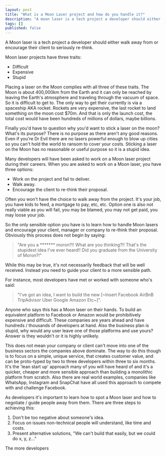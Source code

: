 ```yaml
---
layout: post
title: "What is a Moon Laser project and how do you handle it?"
description: "A moon laser is a tech project a developer should either walk away from or encourage their client to seriously re-think."
tags: []
published: false
---
```

A Moon laser is a tech project a developer should either walk away from or encourage their client to seriously re-think.

Moon laser projects have three traits:

- Difficult
- Expensive
- Stupid

Placing a laser on the Moon complies with all three of these traits. The Moon is about 400,000km from the Earth and it can only be reached by leaving the Earth's atmosphere and traveling through the vacuum of space. So it is difficult to get to. The only way to get their currently is via a spaceship AKA rocket. Rockets are very expensive, the last rocket to land something on the moon cost $70m. And that is only the launch cost, the total cost would have been hundreds of millions of dollars, maybe billions.

Finally you'd have to question why you'd want to stick a laser on the moon? What's its purpose? There is no purpose as there aren't any good reasons. Even if you're Dr Evil there are no lasers powerful enough to blow up cities so you can't hold the world to ransom to cover your costs. Sticking a laser on the Moon has no reasonable or useful purpose so it is a stupid idea.

Many developers will have been asked to work on a Moon laser project during their careers. When you are asked to work on a Moon laser, you have three options:

- Work on the project and fail to deliver.
- Walk away.
- Encourage the client to re-think their proposal.

Often you won't have the choice to walk away from the project. It's your job, you have kids to feed, a mortgage to pay, etc, etc. Option one is also not really viable as you will fail, you may be blamed, you may not get paid, you may loose your job.

So the only sensible option you have is to learn how to handle Moon lasers and encourage your client, manager or company to re-think their proposal. Obviously this process does not begin by saying:

> "Are you a ******* moron?!! What are you thinking?!! That's the stupidest idea I've ever heard!! Did you graduate from the University of Moron?!"

While this may be true, it's not necessarily feedback that will be well received. Instead you need to guide your client to a more sensible path.

For instance, most developers have met or worked with someone who's said:

>"I've got an idea, I want to build the new [~Insert Facebook AirBnB TripAdvisor Uber Google Amazon Etc~]".

Anyone who says this has a Moon laser on their hands. To build an equivalent platform to Facebook or Amazon would be prohibitively expensive and difficult. These companies are years ahead and have hundreds / thousands of developers at hand. Also the business plan is stupid, why would any user leave one of those platforms and use yours? Answer is they wouldn't or it is highly unlikely.

This does not mean your company or client can't move into one of the business sectors the companies above dominate. The way to do this though is to focus on a simple, unique service, that creates customer value, and can be proto-typed by two to three developers within three to six months. It's the 'lean start up' approach many of you will have heard of and it's a quicker, cheaper and more sensible approach than building a monolithic platform from scratch. Also there are real world examples, companies like WhatsApp, Instagram and SnapChat have all used this approach to compete with and challenge Facebook.   

As developers it's important to learn how to spot a Moon laser and how to negotiate / guide people away from them. There are three steps to achieving this:

1. Don't be too negative about someone's idea.
2. Focus on issues non-technical people will understand, like time and costs.
3. Present alternative solutions, "We can't build that easily, but we could do x, y, z..."

The more developers 
